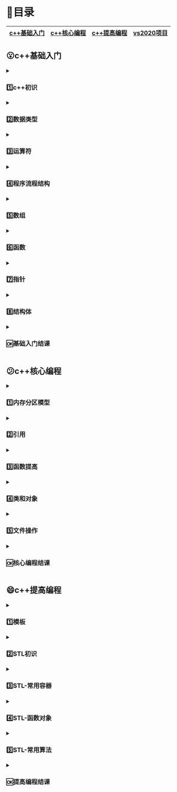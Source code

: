 # :page_with_curl:目录
| [c++基础入门](#open_mouthc基础入门) | [c++核心编程](#confusedc核心编程) |[c++提高编程](#smilec提高编程)|[vs2020项目](https://github.com/EasyMoney-Kun/Cpp/tree/main/vs2022%E9%A1%B9%E7%9B%AE%E4%BF%9D%E5%AD%98)|
| ----------------------------------- | --------------------------------- |--------------------------------- |--------------------------------- |
## :open_mouth:c++基础入门
<details>
<summary>

### 1️⃣c++初识</summary>

* [第一个c++程序](c++基础入门/1.%20c++初识/01%20第一个c++程序/01.cpp)
* [程序的注释](c++基础入门/1.%20c++初识/02%20程序的注释/02.cpp)
* [变量](c++基础入门/1.%20c++初识/03%20变量/03.cpp)
* [常量与变量的区别](c++基础入门/1.%20c++初识/04%20常量与变量的区别/04.cpp)
* [标识符命名规则](c++基础入门/1.%20c++初识/05%20标识符命名规则/05.cpp)

</details>
<details>
<summary>

### 2️⃣数据类型</summary>
* [数据类型-整型](c++基础入门/2.%20数据类型/06%20数据类型-整型/06.cpp)
* [sizeof关键字](c++基础入门/2.%20数据类型/07%20sizeof%20关键字/07.cpp)
* [数据类型-实型](c++基础入门/2.%20数据类型/08%20数据类型-实型/08.cpp)
* [数据类型-字符型](c++基础入门/2.%20数据类型/09%20数据类型-字符型/09.cpp)
* [数据类型-转义字符](c++基础入门/2.%20数据类型/10%20数据类型-转义字符/10.cpp)
* [数据类型-字符串型](c++基础入门/2.%20数据类型/11%20数据类型-字符串型/11.cpp)
* [数据类型-布尔类型](c++基础入门/2.%20数据类型/12%20数据类型-布尔类型/12.cpp)
* [数据的输入](c++基础入门/2.%20数据类型/13%20数据的输入/13.cpp)
</details>
<details>
<summary>

### 3️⃣运算符</summary>
* [算数运算符](c++基础入门/3.%20运算符/14%20算数运算符/14.cpp)
* [赋值运算符](c++基础入门/3.%20运算符/15%20赋值运算符/15.cpp)
* [比较运算符](c++基础入门/3.%20运算符/16%20比较运算符/16.cpp)
* [逻辑运算符](c++基础入门/3.%20运算符/17%20逻辑运算符/17.cpp)</details>
<details>
<summary>

### 4️⃣程序流程结构 </summary>
* 🕐选择结构
  * [if语句](c++基础入门/4.%20程序流程结构/4.1%20选择结构/18%20if语句/18.cpp)
  * [选择结构案例-三只小猪称体重](c++基础入门/4.%20程序流程结构/4.1%20选择结构/19%20选择结构案例-三只小猪称体重/19.cpp)
  * [三目运算符](c++基础入门/4.%20程序流程结构/4.1%20选择结构/20%20三目运算符/20.cpp)
  * [switch语句](c++基础入门/4.%20程序流程结构/4.1%20选择结构/21%20switch语句/21.cpp)
* 🕑循环结构
  * [while循环语句](c++基础入门/4.%20程序流程结构/4.1%20选择结构/21%20switch语句/21.cpp)
  * [循环结构案例-猜数字](c++基础入门/4.%20程序流程结构/4.2%20循环结构/23%20循环结构案例-猜数字/23.cpp)
  * [do...while循环语句](c++基础入门/4.%20程序流程结构/4.2%20循环结构/24%20do....while循环语句/24.cpp)
  * [循环案例-水仙花数](c++基础入门/4.%20程序流程结构/4.2%20循环结构/25%20循环结构案例-水仙花数/25.cpp)
  * [for循环语句](c++基础入门/4.%20程序流程结构/4.2%20循环结构/26%20for循环语句/26.cpp)
  * [循环结构案例-逢7过](c++基础入门/4.%20程序流程结构/4.2%20循环结构/27%20循环结构案例-逢7过/27.cpp)
  * [嵌套循环](c++基础入门/4.%20程序流程结构/4.2%20循环结构/28%20嵌套循环/28.cpp)
  * [嵌套循环案例-乘法口诀表](c++基础入门/4.%20程序流程结构/4.2%20循环结构/29%20嵌套循环案例-乘法口诀表/29.cpp)
  * [跳转语句](c++基础入门/4.%20程序流程结构/4.2%20循环结构/30%20跳转语句/30.cpp)</details>
<details>
<summary>

### 5️⃣数组</summary>
* 🕐一维数组
  * [一维数组定义方式](c++基础入门/5.%20数组/5.1%20%20一维数组/31%20一维数组定义方式/31.cpp)
  * [一维数组数组名](c++基础入门/5.%20数组/5.1%20%20一维数组/32%20一维数组数组名/32.cpp)
  * [一维数组案例-五只小猪称体重](c++基础入门/5.%20数组/5.1%20%20一维数组/33%20一维数组案例-五只小猪称体重/33.cpp)
  * [一维数组案例-数组元素逆置](c++基础入门/5.%20数组/5.1%20%20一维数组/34%20一维数组案例-数组元素逆置/34.cpp)
  * [冒泡排序](c++基础入门/5.%20数组/5.1%20%20一维数组/35%20冒泡排序/35.cpp)
* 🕑二位数组
  * [二维数组定义方式](c++基础入门/5.%20数组/5.2%20%20二维数组/36%20%20二维数组定义方式/36.cpp)
  * [二位数组数组名](c++基础入门/5.%20数组/5.2%20%20二维数组/37%20二位数组数组名/37.cpp)
  * [二位数组案例-考试成绩统计](c++基础入门/5.%20数组/5.2%20%20二维数组/38%20二位数组案例-考试成绩统计/38.cpp)</details>
<details>
<summary>

### 6️⃣函数</summary>
  * [函数的定义](c++基础入门/6.%20函数/39%20函数的定义/39.cpp)
  * [函数的调用与值传递](c++基础入门/6.%20函数/40%20函数的调用与值传递/40.cpp)
  * [函数常见样式](c++基础入门/6.%20函数/41%20函数常见样式/41.cpp)
  * [函数的声明](c++基础入门/6.%20函数/42%20函数的声明/42.cpp)
  * 函数的分文件编写
    * [主文件](c++基础入门/6.%20函数/43%20函数的分文件编写/43.cpp)
    * [分文件](c++基础入门/6.%20函数/43%20函数的分文件编写/sum.cpp)
    * [头文件](c++基础入门/6.%20函数/43%20函数的分文件编写/sum.h)</details>
<details>
<summary>

### 7️⃣指针</summary>
* [指针的基本概念](c++基础入门/7.%20指针/44%20指针的基本概念/44.cpp)
* [指针所占空间](c++基础入门/7.%20指针/45%20指针所占内存空间/45.cpp)
* [空指针](c++基础入门/7.%20指针/46%20空指针/46.cpp)
* [野指针](c++基础入门/7.%20指针/47%20野指针/47.cpp)
* [const修饰指针](c++基础入门/7.%20指针/48%20const修饰指针/48.cpp)
* [指针和数组](c++基础入门/7.%20指针/49%20指针和数组/49.cpp)
* [指针和函数](c++基础入门/7.%20指针/50%20指针和函数/50.cpp)
* [指针、数组、函数](c++基础入门/7.%20指针/51%20指针、数组、函数/51.cpp)</details>
<details>
<summary>

### 8️⃣结构体</summary>
* [结构体基本概念](c++基础入门/8.%20结构体/52%20结构体基本概念/52.cpp)
* [结构体数组](c++基础入门/8.%20结构体/53%20结构体数组/53.cpp)
* [结构体指针](c++基础入门/8.%20结构体/54%20结构体指针/54.cpp)
* [结构体嵌套结构体](c++基础入门/8.%20结构体/55%20结构体嵌套结构体/55.cpp)
* [结构体做函数参数](c++基础入门/8.%20结构体/56%20结构体做函数参数/56.cpp)
* [结构体中const使用场景](c++基础入门/8.%20结构体/57%20结构体中const使用场景/57.cpp)
* [结构体案例-案例1](c++基础入门/8.%20结构体/58%20结构体案例-案例1/58.cpp)
* [结构体案例-案例2](c++基础入门/8.%20结构体/59%20结构体案例-案例2/59.cpp)</details>
<details>
<summary>

### 	🆗基础入门结课</summary>
* [通讯录管理系统](c++基础入门/通讯录管理系统/60.cpp)
</details>

## :confused:c++核心编程
<details>
<summary>

### 1️⃣内存分区模型</summary>
* 程序运行前
  * [代码区](c++核心编程/1.%20内存分区模型/1.1%20程序运行前/01.cpp)
* 程序运行后
  * [全局区](c++核心编程/1.%20内存分区模型/1.2%20程序运行后/02%20全局区/02.cpp)
  * [栈区](c++核心编程/1.%20内存分区模型/1.2%20程序运行后/03%20栈区/03)
  * [堆区](c++核心编程/1.%20内存分区模型/1.2%20程序运行后/04%20堆区/04.cpp)
* [new操作符](c++核心编程/1.%20内存分区模型/1.3%20new操作符/05.cpp)</details>
<details>
<summary>

### 2️⃣引用</summary>
* [引用的基本使用](c++核心编程/2.%20引用/06%20引用的基本使用/06.cpp)
* [引用的注意事项](c++核心编程/2.%20引用/07%20引用的注意事项/07.cpp)
* [引用做函数参数](c++核心编程/2.%20引用/08%20引用做函数参数/08.cpp)
* [引用做函数的返回值](c++核心编程/2.%20引用/09%20引用做函数的返回值/09.cpp)
* [引用的本质](c++核心编程/2.%20引用/10%20引用的本质/10.cpp)
* [常量引用](c++核心编程/2.%20引用/11%20常量引用/11.cpp)
</details>
<details>
<summary>

### 3️⃣函数提高</summary>
* [函数占位参数](c++核心编程/3.%20函数提高/3.1%20函数占位参数/13.cpp)
* [函数默认参数](c++核心编程/3.%20函数提高/3.2%20函数默认参数/12.cpp)
* 函数重载
  * [函数重载概述](c++核心编程/3.%20函数提高/3.3%20函数重载/13%20函数重载概述/13.cpp)
  * [函数重载注意事项](c++核心编程/3.%20函数提高/3.3%20函数重载/14%20函数重载注意事项/14.cpp)</details>
<details>
<summary>

### 4️⃣类和对象</summary>
* 🕐 封装
  * [封装的意义](c++核心编程/4.%20类和对象/4.1%20封装/15%20封装的意义/15.cpp)
  * [封装案例-设计学生类](c++核心编程/4.%20类和对象/4.1%20封装/16%20封装案例-设计学生类/16.cpp)
  * [封装-访问权限](c++核心编程/4.%20类和对象/4.1%20封装/17%20封装-访问权限/17.cpp)
  * [struct和class的区别](c++核心编程/4.%20类和对象/4.1%20封装/18%20struct和class的区别/18.cpp)
  * [成员属性设为私有](c++核心编程/4.%20类和对象/4.1%20封装/19%20成员属性设为私有/19.cpp)
  * [封装案例1-立方体类](c++核心编程/4.%20类和对象/4.1%20封装/20%20封装案例1-立方体类/20.cpp)
  * [封装案例2-点和圆类](c++核心编程/4.%20类和对象/4.1%20封装/21%20封装案例2-点和圆类/21.cpp)
    * 头文件
      * [circle.h](c++核心编程/4.%20类和对象/4.1%20封装/21%20封装案例2-点和圆类/头文件/circle.h)
      * [glabal function.h](c++核心编程/4.%20类和对象/4.1%20封装/21%20封装案例2-点和圆类/头文件/global%20function.h)
      * [point.h](c++核心编程/4.%20类和对象/4.1%20封装/21%20封装案例2-点和圆类/头文件/point.h)
    * 源文件
      * [circle.cpp](c++基础入门/4.%20程序流程结构/4.2%20循环结构/22%20while循环语句/22.cpp)
      * [global function.cpp](c++核心编程/4.%20类和对象/4.1%20封装/21%20封装案例2-点和圆类/源文件/global%20function.cpp)
      * [main.cpp](c++核心编程/4.%20类和对象/4.1%20封装/21%20封装案例2-点和圆类/源文件/main.cpp)
      * [point.cpp](c++核心编程/4.%20类和对象/4.1%20封装/21%20封装案例2-点和圆类/源文件/point.cpp)
* 🕑对象的初始化和清理
  * [构造函数和析构函数](c++核心编程/4.%20类和对象/4.2%20对象的初始化和清理/22%20构造函数和析构函数/22.cpp)
  * [构造函数的分类与调用](c++核心编程/4.%20类和对象/4.2%20对象的初始化和清理/23%20构造函数的分类与调用/23.cpp)
  * [拷贝函数的调用时机](c++核心编程/4.%20类和对象/4.2%20对象的初始化和清理/24%20拷贝构造的调用时机/24.cpp)
  * [构造函数调用规则](c++核心编程/4.%20类和对象/4.2%20对象的初始化和清理/25%20构造函数调用规则/25.cpp)
  * [深拷贝和浅拷贝](c++核心编程/4.%20类和对象/4.2%20对象的初始化和清理/26%20深拷贝和浅拷贝/26.cpp)
  * [初始化列表](c++核心编程/4.%20类和对象/4.2%20对象的初始化和清理/27%20初始化列表/27.cpp)
  * [类对象作为类成员](c++核心编程/4.%20类和对象/4.2%20对象的初始化和清理/28%20类对象作为类成员/28.cpp)
  * [静态成员变量](c++核心编程/4.%20类和对象/4.2%20对象的初始化和清理/29%20静态成员变量/29.cpp)
  * [静态成员函数](c++核心编程/4.%20类和对象/4.2%20对象的初始化和清理/30%20静态成员函数/30.cpp)
* 🕒c++对象模型和this指针
  * [成员变量和成员函数分开存储](c++核心编程/4.%20类和对象/4.3%20c++对象模型和this指针/31%20成员变量和成员函数分开储存/31.cpp)
  * [this指针概念](c++核心编程/4.%20类和对象/4.3%20c++对象模型和this指针/32%20this指针概念/32.cpp)
  * [空指针访问成员函数](c++核心编程/4.%20类和对象/4.3%20c++对象模型和this指针/33%20空指针访问成员函数/33.cpp)
  * [const修饰成员函数](c++核心编程/4.%20类和对象/4.3%20c++对象模型和this指针/34%20const修饰成员函数/34.cpp)
* 🕓友元
  * [全局函数做友元](c++核心编程/4.%20类和对象/4.4%20友元/35%20全局函数做友元/35.cpp)
  * [类做友元](c++核心编程/4.%20类和对象/4.4%20友元/36%20类做友元/36.cpp)
  * [成员函数做友元](c++核心编程/4.%20类和对象/4.4%20友元/37%20成员函数做友元/37.cpp)
* 🕔运算符重载
  * [加号运算符重载](c++核心编程/4.%20类和对象/4.5%20运算符重载/38%20加号运算符重载/38.cpp)
  * [左移运算符重载](c++核心编程/4.%20类和对象/4.5%20运算符重载/39%20左移运算符重载/39.cpp)
  * [递增运算符重载](c++核心编程/4.%20类和对象/4.5%20运算符重载/40%20递增运算符重载/40.cpp)
  * [赋值运算符重载](c++核心编程/4.%20类和对象/4.5%20运算符重载/41%20赋值运算符重载/41.cpp)
  * [关系运算符重载](c++核心编程/4.%20类和对象/4.5%20运算符重载/42%20关系运算符重载/42.cpp)
  * [函数调用运算符重载](c++核心编程/4.%20类和对象/4.5%20运算符重载/43%20函数调用运算符重载/43.cpp)
* :clock6:继承
  * [继承的基本用法](c++核心编程/4.%20类和对象/4.6%20继承/44%20继承的基本用法/44.cpp)
  * [继承方式](c++核心编程/4.%20类和对象/4.6%20继承/45%20继承方式/45.cpp)
  * [继承中的对象模型](c++核心编程/4.%20类和对象/4.6%20继承/46%20继承中的对象模型/46.cpp)
  * [继承中构造和析构顺序](c++核心编程/4.%20类和对象/4.6%20继承/47%20继承中构造和析构顺序/47.cpp)
  * [继承中同名成员处理方式](c++核心编程/4.%20类和对象/4.6%20继承/48%20继承同名成员处理方式/48.cpp)
  * [继承同名静态成员处理方式](c++核心编程/4.%20类和对象/4.6%20继承/49%20继承同名静态成员处理方式/49.cpp)
  * [多继承语法](c++核心编程/4.%20类和对象/4.6%20继承/50%20多继承语法/50.cpp)
  * [菱形继承](c++核心编程/4.%20类和对象/4.6%20继承/51%20菱形继承/51.cpp)
* :clock7:多态
  * [多态的基本概念](c++核心编程/4.%20类和对象/4.7%20多态/52%20多态的基本概念/52.cpp)
  * [多态案例-计算器类](c++核心编程/4.%20类和对象/4.7%20多态/53%20多态案例-计算器类/53.cpp)
  * [纯虚函数和抽象类](c++核心编程/4.%20类和对象/4.7%20多态/54%20纯虚函数和抽象类/54.cpp)
  * [多态案例-制作饮品](c++核心编程/4.%20类和对象/4.7%20多态/55%20多态案例-制作饮品/55.cpp)
  * [虚析构和纯虚析构](c++核心编程/4.%20类和对象/4.7%20多态/56%20虚析构和纯虚析构/56.cpp)
  * [多态案例-电脑组装](c++核心编程/4.%20类和对象/4.7%20多态/57%20多态案例-电脑组装/57.cpp)
 </details>
<details>
<summary>

### :five:文件操作</summary>
* :clock1:文本文件
  * [写文件](c++核心编程/5.%20文件操作/5.1%20文本文件/58%20写文件/58.cpp)
  * [读文件](c++核心编程/5.%20文件操作/5.1%20文本文件/59%20读文件/59.cpp)
* :clock2:二进制文件
  * [写文件](c++核心编程/5.%20文件操作/5.2%20二进制文件/60%20写文件/60.cpp)
  * [读文件](c++核心编程/5.%20文件操作/5.2%20二进制文件/61%20读文件/61.cpp)
</details>
<details>
<summary>

### 🆗核心编程结课</summary>

* [职工管理系统](https://github.com/EasyMoney12138/Cpp/tree/main/c%2B%2B%E6%A0%B8%E5%BF%83%E7%BC%96%E7%A8%8B/%E8%81%8C%E5%B7%A5%E7%AE%A1%E7%90%86%E7%B3%BB%E7%BB%9F)
</details>

## :smile:c++提高编程

<details>
<summary>

### :one:模板</summary>
* :clock1: 函数模板
  * [函数模板语法](c++提高编程/1.%20模板/1.1%20函数模板/01%20函数模板语法/01.cpp)
  * [函数模板注意事项](c++提高编程/1.%20模板/1.1%20函数模板/02%20函数模板注意事项/02.cpp)
  * [函数模板案例](c++提高编程/1.%20模板/1.1%20函数模板/03%20函数模板案例/03.cpp)
  * [普通函数与函数模板区别](c++提高编程/1.%20模板/1.1%20函数模板/04%20普通函数与函数模板区别/04.cpp)
  * [普通函数与函数模板调用规则](c++提高编程/1.%20模板/1.1%20函数模板/05%20普通函数与函数模板调用规则/05.cpp)
  * [模板的局限性](c++提高编程/1.%20模板/1.1%20函数模板/06%20模板的局限性/06.cpp)

* :clock2: 类模板
  * [类模板语法](c++提高编程/1.%20模板/1.2%20类模板/07%20类模板语法/07.cpp)
  * [类模板与函数模板的区别](c++提高编程/1.%20模板/1.2%20类模板/08%20类模板与函数模板的区别/08.cpp)
  * [类模板中成员函数创建时机](c++提高编程/1.%20模板/1.2%20类模板/09%20类模板中成员函数创建时机/09.cpp)
  * [类模板对象做函数参数](c++提高编程/1.%20模板/1.2%20类模板/10%20类模板对象做函数参数/10.cpp)
  * [类模板与继承](c++提高编程/1.%20模板/1.2%20类模板/11%20类模板与继承/11.cpp)
  * [类模板成员函数类外实现](c++提高编程/1.%20模板/1.2%20类模板/12%20类模板成员函数类外实现/12.cpp)
  * [类模板分文件编写](https://github.com/EasyMoney-Kun/Cpp/tree/main/c%2B%2B%E6%8F%90%E9%AB%98%E7%BC%96%E7%A8%8B/1.%20%E6%A8%A1%E6%9D%BF/1.2%20%E7%B1%BB%E6%A8%A1%E6%9D%BF/13%20%E7%B1%BB%E6%A8%A1%E6%9D%BF%E5%88%86%E6%96%87%E4%BB%B6%E7%BC%96%E5%86%99)
  * [类模板与友元](c++提高编程/1.%20模板/1.2%20类模板/14%20类模板与友元/14.cpp)
  * [类模板案例](https://github.com/EasyMoney-Kun/Cpp/tree/main/c%2B%2B%E6%8F%90%E9%AB%98%E7%BC%96%E7%A8%8B/1.%20%E6%A8%A1%E6%9D%BF/1.2%20%E7%B1%BB%E6%A8%A1%E6%9D%BF/15%20%E7%B1%BB%E6%A8%A1%E6%9D%BF%E6%A1%88%E4%BE%8B)

</details>
<details>
<summary>

### :two:STL初识</summary>
* :clock1: STL的诞生
  * [stl概念](c++提高编程/2.%20STL初识/2.1%20STL的诞生/2.1.cpp)
* :clock2: 容器、算法、迭代器初识
  * [vector存放内置数据类型](c++提高编程/2.%20STL初识/2.2%20容器、算法、迭代器初识/16%20vector存放内置数据类型/16.cpp)
  * [vector存放自定义数据类型](c++提高编程/2.%20STL初识/2.2%20容器、算法、迭代器初识/17%20vector存放自定义数据类型/17.cpp)
  * [vector容器嵌套容器](c++提高编程/2.%20STL初识/2.2%20容器、算法、迭代器初识/18%20vector容器嵌套容器/18.cpp)
</details>
<details>
<summary>

### :three:STL-常用容器</summary>
* :clock1: string容器
  * [string基本概念](c++提高编程/3.%20STL-常用容器/3.1%20string容器/19%20string基本概念/19.cpp)
  * [string赋值操作](c++提高编程/3.%20STL-常用容器/3.1%20string容器/20%20string赋值操作/20.cpp)
  * [string字符串拼接](c++提高编程/3.%20STL-常用容器/3.1%20string容器/21%20string字符串拼接/21.cpp)
  * [string查找和替换](c++提高编程/3.%20STL-常用容器/3.1%20string容器/22%20string查找和替换/22.cpp)
  * [string字符串比较](c++提高编程/3.%20STL-常用容器/3.1%20string容器/23%20string字符串比较/23.cpp)
  * [string字符存取](c++提高编程/3.%20STL-常用容器/3.1%20string容器/24%20string字符存取/24.cpp)
  * [string插入和删除](c++提高编程/3.%20STL-常用容器/3.1%20string容器/25%20string插入和删除/25.cpp)
  * [string子串](c++提高编程/3.%20STL-常用容器/3.1%20string容器/26%20string子串/26.cpp)
* :clock2: vector容器
  * [vector基本概念](c++提高编程/3.%20STL-常用容器/3.2%20vector容器/27%20vector基本概念/27.cpp)
  * [vector赋值操作](c++提高编程/3.%20STL-常用容器/3.2%20vector容器/28%20vector赋值操作/28.cpp)
  * [vector容量和大小](c++提高编程/3.%20STL-常用容器/3.2%20vector容器/29%20vector容量和大小/29.cpp)
  * [vector插入和删除](c++提高编程/3.%20STL-常用容器/3.2%20vector容器/30%20vector插入和删除/30.cpp)
  * [vector数据存取](c++提高编程/3.%20STL-常用容器/3.2%20vector容器/31%20vector数据存取/31.cpp)
  * [vector互换容器](c++提高编程/3.%20STL-常用容器/3.2%20vector容器/32%20vector互换容器/32.cpp)
  * [vector预留空间](c++提高编程/3.%20STL-常用容器/3.2%20vector容器/33%20vector预留空间/33.cpp)
* :clock3: deque容器
  * [deque基本概念](c++提高编程/3.%20STL-常用容器/3.3%20deque容器/34%20deque容器基本概念/34.cpp)
  * [deque赋值操作](c++提高编程/3.%20STL-常用容器/3.3%20deque容器/35%20deque赋值操作/35.cpp)
  * [deque大小操作](c++提高编程/3.%20STL-常用容器/3.3%20deque容器/36%20deque大小操作/36.cpp)
  * [deque插入和删除](3.c++提高编程/3.%20STL-常用容器/3.3%20deque容器/37%20deque插入和删除/37.cpp)
  * [deque数据存取](3.c++提高编程/3.%20STL-常用容器/3.3%20deque容器/38%20deque数据存取/38.cpp)
  * [deque排序](3.c++提高编程/3.%20STL-常用容器/3.3%20deque容器/39%20deque排序/39.cpp)
* :clock4: [案例-评委打分](c++提高编程/3.%20STL-常用容器/3.4%20案例-评委打分/40.cpp)
* :clock5: [stack容器](c++提高编程/3.%20STL-常用容器/3.5%20stack容器/41.cpp)
* :clock6: [queue容器](c++提高编程/3.%20STL-常用容器/3.6%20queue容器/42.cpp)
* :clock7: list容器
  * [list基本概念](c++提高编程/3.%20STL-常用容器/3.7%20list容器/43%20list基本概念/43.cpp)
  * [list构造函数](c++提高编程/3.%20STL-常用容器/3.7%20list容器/44%20list构造函数/44.cpp)
  * [list赋值和交换](c++提高编程/3.%20STL-常用容器/3.7%20list容器/45%20list赋值和交换/45.cpp)
  * [list大小操作](c++提高编程/3.%20STL-常用容器/3.7%20list容器/46%20list大小操作/46.cpp)
  * [list插入和删除](c++提高编程/3.%20STL-常用容器/3.7%20list容器/47%20list插入和删除/47.cpp)
  * [list数据存取](c++提高编程/3.%20STL-常用容器/3.7%20list容器/48%20list数据存取/48.cpp)
  * [list反转和排序](c++提高编程/3.%20STL-常用容器/3.7%20list容器/49%20list反转和排序/49.cpp)
* :clock8: set和multiset容器
  * [set基本概念](c++提高编程/3.%20STL-常用容器/3.8%20set和multiset容器/50%20set基本概念/50.cpp)
  * [set大小和交换](c++提高编程/3.%20STL-常用容器/3.8%20set和multiset容器/51%20set大小和交换/51.cpp)
  * [set插入和删除](c++提高编程/3.%20STL-常用容器/3.8%20set和multiset容器/52%20set插入和删除/52.cpp)
  * [set查找和统计](c++提高编程/3.%20STL-常用容器/3.8%20set和multiset容器/53%20set查找和统计/53.cpp)
  * [set和multiset区别](c++提高编程/3.%20STL-常用容器/3.8%20set和multiset容器/54%20set和multiset区别/54.cpp)
  * [pair对组创建](c++提高编程/3.%20STL-常用容器/3.8%20set和multiset容器/55%20pair对组创建/55.cpp)
  * [set容器排序](c++提高编程/3.%20STL-常用容器/3.8%20set和multiset容器/56%20set容器排序/56.cpp)
* :clock9: map和multimap容器
  * [map基本概念](c++提高编程/3.%20STL-常用容器/3.9%20map和multimap容器/57%20map基本概念/57.cpp)
  * [map大小和互换](c++提高编程/3.%20STL-常用容器/3.9%20map和multimap容器/58%20map大小和互换/58.cpp)
  * [map插入和删除](c++提高编程/3.%20STL-常用容器/3.9%20map和multimap容器/59%20map插入和删除/59.cpp)
  * [map查找和统计](c++提高编程/3.%20STL-常用容器/3.9%20map和multimap容器/60%20map查找和统计/60.cpp)
  * [map容器排序](c++提高编程/3.%20STL-常用容器/3.9%20map和multimap容器/61%20map容器排序/60.cpp)
* :clock10: [案例-员工分组](c++提高编程/3.%20STL-常用容器/3.10%20案例-员工分组/62.cpp)

</details>

<details>
<summary>

### :four:STL-函数对象</summary>

* :clock1: [函数对象](c++提高编程/4.%20STL-函数对象/4.1%20函数对象/63%20函数对象/63.cpp)
* :clock2: 谓词
  * [一元谓词](c++提高编程/4.%20STL-函数对象/4.2%20谓词/64%20一元谓词/64.cpp)
  * [二元谓词](c++提高编程/4.%20STL-函数对象/4.2%20谓词/65%20二元谓词/65.cpp)
* :clock3: 内建函数对象
  * [算术仿函数](c++提高编程/4.%20STL-函数对象/4.3%20内建函数对象/66%20算术仿函数/66.cpp)
  * [关系仿函数](c++提高编程/4.%20STL-函数对象/4.3%20内建函数对象/67%20关系仿函数/67.cpp)
  * [逻辑仿函数](c++提高编程/4.%20STL-函数对象/4.3%20内建函数对象/68%20逻辑仿函数/68.cpp)
</details>
<details>
<summary>

### :five:STL-常用算法</summary>
* :clock1: 常用遍历算法
  * [for_each](c++提高编程/5.%20STL-常用算法/5.1%20常用遍历算法/69%20for_each/69.cpp)
  * [transform](c++提高编程/5.%20STL-常用算法/5.1%20常用遍历算法/70%20transform/70.cpp)
* :clock2: 常用查找算法
  * [find](c++提高编程/5.%20STL-常用算法/5.2%20常用查找算法/71%20find/71.cpp)
  * [find_if](c++提高编程/5.%20STL-常用算法/5.2%20常用查找算法/72%20find_if/72.cpp)
  * [adjacent_find](c++提高编程/5.%20STL-常用算法/5.2%20常用查找算法/73%20adjacent_find/73.cpp)
  * [binary_search](c++提高编程/5.%20STL-常用算法/5.2%20常用查找算法/74%20binary_search/74.cpp)
  * [count](c++提高编程/5.%20STL-常用算法/5.2%20常用查找算法/75%20count/75.cpp)
  * [count_if](c++提高编程/5.%20STL-常用算法/5.2%20常用查找算法/76%20count_if/76.cpp)
* :clock3: 常用排序算法
  * [sort](c++提高编程/5.%20STL-常用算法/5.3%20常用排序算法/77%20sort/77.cpp)
  * [radom_shuffle](c++提高编程/5.%20STL-常用算法/5.3%20常用排序算法/78%20random_shuffle/78.cpp)
  * [merge](c++提高编程/5.%20STL-常用算法/5.3%20常用排序算法/79%20merge/79.cpp)
  * [reverse](c++提高编程/5.%20STL-常用算法/5.3%20常用排序算法/80%20reverse/80.cpp)
* :clock4: 常用拷贝和替换算法
  * [copy](c++提高编程/5.%20STL-常用算法/5.4%20常用拷贝和替换算法/81%20copy/81.cpp)
  * [replace](c++提高编程/5.%20STL-常用算法/5.4%20常用拷贝和替换算法/82%20replace/82.cpp)
  * [replace_if](c++提高编程/5.%20STL-常用算法/5.4%20常用拷贝和替换算法/83%20replace_if/83.cpp)
  * [swap](c++提高编程/5.%20STL-常用算法/5.4%20常用拷贝和替换算法/84%20swap/84.cpp)
* :clock5: 常用算术生成算法
  * [accumlate](c++提高编程/5.%20STL-常用算法/5.5%20常用算术生成算法/85%20accumlate/85.cpp)
  * [fill](c++提高编程/5.%20STL-常用算法/5.5%20常用算术生成算法/86%20fill/86.cpp)
* :clock6: 常用容器算法
  * [set_intersaction](c++提高编程/5.%20STL-常用算法/5.3%20常用排序算法/78%20random_shuffle/78.cpp)
  * [set_union](c++提高编程/5.%20STL-常用算法/5.6%20常用容器算法/88%20set_union/88.cpp)
  * [set_difference](c++提高编程/5.%20STL-常用算法/5.6%20常用容器算法/89%20set_difference/89.cpp)

</details>
<details>
<summary>

### :ok:提高编程结课</summary>
* [演讲比赛流程管理系统](https://github.com/EasyMoney-Kun/Cpp/tree/main/c%2B%2B%E6%8F%90%E9%AB%98%E7%BC%96%E7%A8%8B/%E6%BC%94%E8%AE%B2%E6%AF%94%E8%B5%9B%E6%B5%81%E7%A8%8B%E7%AE%A1%E7%90%86%E7%B3%BB%E7%BB%9F)
</details>